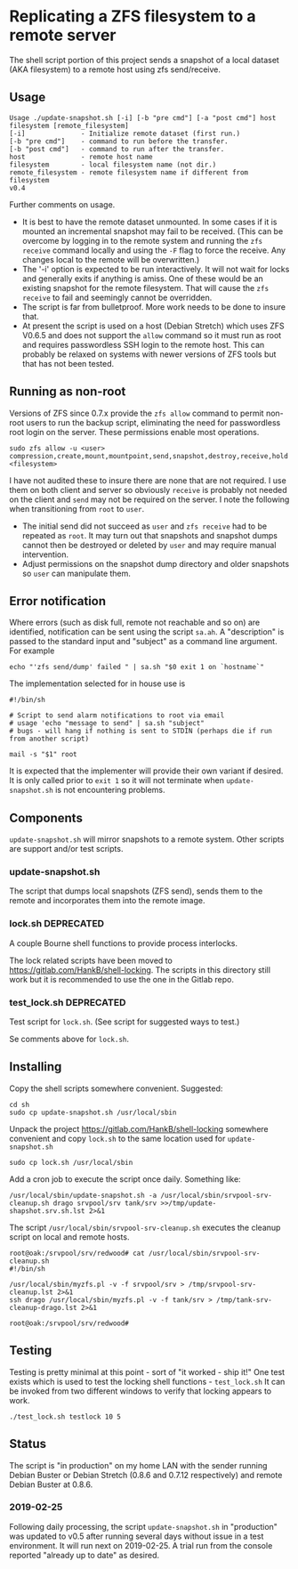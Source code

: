 # Replicating a ZFS filesystem to a remote server

The shell script portion of this project sends a snapshot of a local dataset (AKA filesystem) to a remote host using zfs send/receive.

## Usage

```shell
Usage ./update-snapshot.sh [-i] [-b "pre cmd"] [-a "post cmd"] host filesystem [remote_filesystem]
[-i]              - Initialize remote dataset (first run.)
[-b "pre cmd"]    - command to run before the transfer.
[-b "post cmd"]   - command to run after the transfer.
host              - remote host name
filesystem        - local filesystem name (not dir.)
remote_filesystem - remote filesystem name if different from filesystem
v0.4
```

Further comments on usage.

* It is best to have the remote dataset unmounted. In some cases if it is mounted an incremental snapshot may fail to be received. (This can be overcome by logging in to the remote system and running the `zfs receive` command locally and using the `-F` flag to force the receive. Any changes local to the remote will be overwritten.)
* The '-i' option is expected to be run interactively. It will not wait for locks and generally exits if anything is amiss. One of these would be an existing snapshot for the remote filesystem. That will cause the `zfs receive` to fail and seemingly cannot be overridden.
* The script is far from bulletproof. More work needs to be done to insure that.
* At present the script is used on a host (Debian Stretch) which uses ZFS V0.6.5 and does not support the `allow` command so it must run as root and requires passwordless SSH login to the remote host. This can probably be relaxed on systems with newer versions of ZFS tools but that has not been tested.

## Running as non-root

Versions of ZFS since 0.7.x provide the `zfs allow` command to permit non-root users to run the backup script, eliminating the need for passwordless root login on the server. These permissions enable most operations.

```text
sudo zfs allow -u <user> compression,create,mount,mountpoint,send,snapshot,destroy,receive,hold <filesystem>
```

I have not audited these to insure there are none that are not required. I use them on both client and server so obviously `receive` is probably not needed on the client and `send` may not be required on the server. I note the following when transitioning from `root` to `user`.

* The initial send did not succeed as `user` and `zfs receive` had to be repeated as `root`. It may turn out that snapshots and snapshot dumps cannot then be destroyed or deleted by `user` and may require manual intervention.
* Adjust permissions on the snapshot dump directory and older snapshots so `user` can manipulate them.

## Error notification

Where errors (such as disk full, remote not reachable and so on) are identified, notification can be sent using the script `sa.ah`. A "description" is passed to the standard input and "subject" as a command line argument. For example

```shell
echo "'zfs send/dump' failed " | sa.sh "$0 exit 1 on `hostname`"
```

The implementation selected for in house use is

```shell
#!/bin/sh

# Script to send alarm notifications to root via email
# usage 'echo "message to send" | sa.sh "subject"
# bugs - will hang if nothing is sent to STDIN (perhaps die if run from another script)

mail -s "$1" root
```

It is expected that the implementer will provide their own variant if desired. It is only called prior to `exit 1` so it will not terminate when `update-snapshot.sh` is not encountering problems.

## Components

`update-snapshot.sh` will mirror snapshots to a remote system. 
Other scripts are support and/or test scripts.

### update-snapshot.sh

The script that dumps local snapshots (ZFS send), sends them to the remote
and incorporates them into the remote image.

### lock.sh DEPRECATED

A couple Bourne shell functions to provide process interlocks.

The lock related scripts have been moved to https://gitlab.com/HankB/shell-locking. The scripts in this directory still work but it is recommended to use the one in the Gitlab repo.

### test_lock.sh DEPRECATED

Test script for `lock.sh`. (See script for suggested ways to test.)

Se comments above for `lock.sh`.

## Installing

Copy the shell scripts somewhere convenient. Suggested:

```shell
cd sh
sudo cp update-snapshot.sh /usr/local/sbin
```

Unpack the project https://gitlab.com/HankB/shell-locking somewhere convenient and copy `lock.sh` to the same location used for `update-snapshot.sh`

```shell
sudo cp lock.sh /usr/local/sbin
```

Add a cron job to execute the script once daily. Something like:

```shell
/usr/local/sbin/update-snapshot.sh -a /usr/local/sbin/srvpool-srv-cleanup.sh drago srvpool/srv tank/srv >>/tmp/update-shapshot.srv.sh.lst 2>&1
```

The script `/usr/local/sbin/srvpool-srv-cleanup.sh` executes the cleanup script on local and remote hosts.

```shell
root@oak:/srvpool/srv/redwood# cat /usr/local/sbin/srvpool-srv-cleanup.sh
#!/bin/sh

/usr/local/sbin/myzfs.pl -v -f srvpool/srv > /tmp/srvpool-srv-cleanup.lst 2>&1
ssh drago /usr/local/sbin/myzfs.pl -v -f tank/srv > /tmp/tank-srv-cleanup-drago.lst 2>&1

root@oak:/srvpool/srv/redwood# 
```

## Testing

Testing is pretty minimal at this point - sort of "it worked - ship it!" One test exists which is used to test the locking shell functions - `test_lock.sh` It can be invoked from two different windows to verify that locking appears to work.

```shell
./test_lock.sh testlock 10 5
```

## Status

The script is "in production" on my home LAN with the sender running Debian Buster or Debian Stretch (0.8.6 and 0.7.12 respectively) and remote Debian Buster at 0.8.6.

### 2019-02-25

Following daily processing, the script `update-snapshot.sh` in "production" was updated to v0.5 after running several days without issue in a test environment. It will run next on 2019-02-25. A trial run from the console reported "already up to date" as desired.